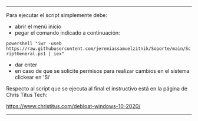 ***
Para ejecutar el script simplemente debe:

- abrir el menú inicio
- pegar el comando indicado a continuación:

`powershell "iwr -useb https://raw.githubusercontent.com/jeremiassamuelzitnik/Soporte/main/ScriptGeneral.ps1 | iex"
`

- dar enter
- en caso de que se solicite permisos para realizar cambios en el sistema clickear en 'Si'

Respecto al script que se ejecuta al final el instructivo está en la página de Chris Titus Tech:

https://www.christitus.com/debloat-windows-10-2020/


***
